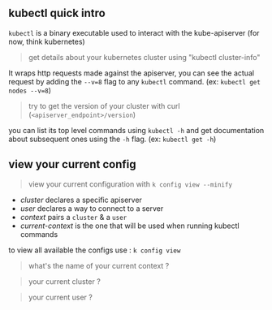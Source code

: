 ## kubectl quick intro
`kubectl` is a binary executable used to interact with the kube-apiserver (for now, think kubernetes)

> get details about your kubernetes cluster using "kubectl cluster-info"

It wraps http requests made against the apiserver, you can see the actual request by adding the `--v=8` flag to any `kubectl` command. (ex: `kubectl get nodes --v=8`)

> try to get the version of your cluster with curl (`<apiserver_endpoint>/version`)

you can list its top level commands using `kubectl -h` and get documentation about subsequent ones using the `-h` flag. (ex: `kubectl get -h`)

## view your current config

> view your current configuration with `k config view --minify`

- _cluster_ declares a specific apiserver
- _user_ declares a way to connect to a server
- _context_ pairs a `cluster` & a `user`
- _current-context_ is the one that will be used when running kubectl commands

to view all available the configs use : `k config view`

> what's the name of your current context ?

> your current cluster ?

> your current user ?